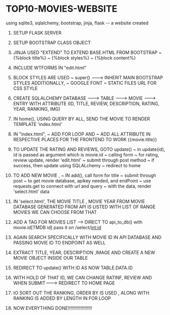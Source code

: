 # TOP10-MOVIES-WEBSITE
using sqlite3, sqlalchemy, bootstrap, jinja, flask -- a website created
1. SETUP FLASK SERVER

2. SETUP BOOTSTRAP CLASS OBJECT

3. JINJA USED "EXTEND" TO EXTEND BASE.HTML FROM BOOTSTRAP
            ~ {%block title%}
            ~ {%block styles%}
            ~ {%block content%}

4. INCLUDE WTFORMS IN "edit.html"

5. BLOCK STYLES ARE USED
           ~ super() ---> INHERIT MAIN BOOTSTRAP STYLES ADDITIONALLY,
           ~ GOOGLE FONT
           ~ STATIC FILES URL FOR CSS STYLE

6. CREATE SQLALCHEMY DATABASE ---> TABLE ---> MOVIE ---> ENTRY WITH ATTRIBUTE (ID, TITLE, REVIEW, DESCRIPTION, RATING,
                                                                    YEAR, RANKING, IMG)
7. IN home(),
            USING QUERY BY ALL,
            SEND THE MOVIE TO RENDER TEMPLATE 'index.html'

8. IN "index.html",
            ~ ADD FOR LOOP AND
            ~ ADD ALL ATTRIBUTE IN RESPECTIVE PLACES FOR THE FRONTEND TO WORK {{movie.title}}

9. TO UPDATE THE RATING AND REVIEWS, GOTO update()
            ~ in update(id), id is passed as argument which is movie.id
            ~ calling form
            ~ for rating, review update, render 'edit.html'
            ~ submit through post method
            ~ if success, then update using SQLALchemy
            ~ redirect to home

10. TO ADD NEW MOVIE ,
            ~ IN add(), call form for title
            ~ submit through post
            ~ to get movie database, apikey needed, and endPoint
            ~ use requests.get to connect with url and query
            ~ with the data, render 'select.html' data

11. IN 'select.html', THE MOVIE TITLE , MOVIE YEAR FROM MOVIE DATABASE GENERATED FROM API IS LISTED WITH LIST OF RANGE
    MOVIES WE CAN CHOOSE FROM THAT

12. ADD A <A> TAG FOR MOVIES LIST --> DIRECT TO api_to_db() with movie.id[TMDB id] pass it on /select/<int:id>

13. AGAIN SEARCH SPECIFICALLY WITH MOVIE ID IN API DATABASE AND PASSING MOVIE ID TO ENDPOINT AS WELL

14. EXTRACT TITLE, YEAR, DESCRIPTION ,IMAGE AND CREATE A NEW MOVIE OBJECT INSIDE OUR TABLE

15. REDIRECT TO update() WITH ID AS NOW TABLE.DATA.ID

16. WITH HOLD OF THAT ID, WE CAN CHANGE RATINF, REVIEW AND WHEN SUBMIT---> REDIRECT TO HOME PAGE

17. tO SORT OUT THE RANKING, ORDER BY IS USED , ALONG WITH RANKING IS ADDED BY LENGTH IN FOR LOOP

18. NOW EVERYTHING DONE!!!!!!!!!!!!!!!!!!!
